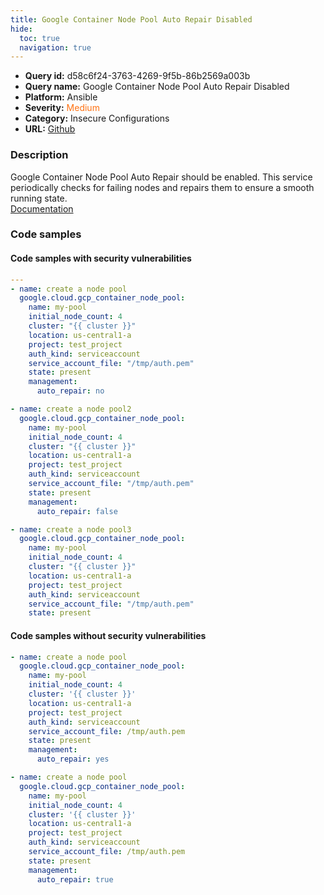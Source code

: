 ```yaml
---
title: Google Container Node Pool Auto Repair Disabled
hide:
  toc: true
  navigation: true
---
```


<style>
  .highlight .hll {
    background-color: #ff171742;
  }
  .md-content {
    max-width: 1100px;
    margin: 0 auto;
  }
</style>

-   **Query id:** d58c6f24-3763-4269-9f5b-86b2569a003b
-   **Query name:** Google Container Node Pool Auto Repair Disabled
-   **Platform:** Ansible
-   **Severity:** <span style="color:#ff7213">Medium</span>
-   **Category:** Insecure Configurations
-   **URL:** [Github](https://github.com/Checkmarx/kics/tree/master/assets/queries/ansible/gcp/google_container_node_pool_auto_repair_disabled)

### Description
Google Container Node Pool Auto Repair should be enabled. This service periodically checks for failing nodes and repairs them to ensure a smooth running state.<br>
[Documentation](https://docs.ansible.com/ansible/latest/collections/google/cloud/gcp_container_node_pool_module.html)

### Code samples
#### Code samples with security vulnerabilities
```yaml title="Positive test num. 1 - yaml file" hl_lines="26 29 13"
---
- name: create a node pool
  google.cloud.gcp_container_node_pool:
    name: my-pool
    initial_node_count: 4
    cluster: "{{ cluster }}"
    location: us-central1-a
    project: test_project
    auth_kind: serviceaccount
    service_account_file: "/tmp/auth.pem"
    state: present
    management:
      auto_repair: no

- name: create a node pool2
  google.cloud.gcp_container_node_pool:
    name: my-pool
    initial_node_count: 4
    cluster: "{{ cluster }}"
    location: us-central1-a
    project: test_project
    auth_kind: serviceaccount
    service_account_file: "/tmp/auth.pem"
    state: present
    management:
      auto_repair: false

- name: create a node pool3
  google.cloud.gcp_container_node_pool:
    name: my-pool
    initial_node_count: 4
    cluster: "{{ cluster }}"
    location: us-central1-a
    project: test_project
    auth_kind: serviceaccount
    service_account_file: "/tmp/auth.pem"
    state: present

```


#### Code samples without security vulnerabilities
```yaml title="Negative test num. 1 - yaml file"
- name: create a node pool
  google.cloud.gcp_container_node_pool:
    name: my-pool
    initial_node_count: 4
    cluster: '{{ cluster }}'
    location: us-central1-a
    project: test_project
    auth_kind: serviceaccount
    service_account_file: /tmp/auth.pem
    state: present
    management:
      auto_repair: yes

- name: create a node pool
  google.cloud.gcp_container_node_pool:
    name: my-pool
    initial_node_count: 4
    cluster: '{{ cluster }}'
    location: us-central1-a
    project: test_project
    auth_kind: serviceaccount
    service_account_file: /tmp/auth.pem
    state: present
    management:
      auto_repair: true

```
